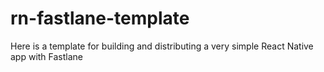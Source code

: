 # rn-fastlane-template
Here is a template for building and distributing a very simple React Native app with Fastlane
